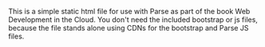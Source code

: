 This is a simple static html file for use with Parse as part of the book Web Development in the Cloud. You don't need the included bootstrap or js files, because the file stands alone using CDNs for the bootstrap and Parse JS files. 
